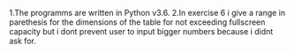 1.The programms are written in Python v3.6.
2.In exercise 6 i give a range in parethesis for the dimensions of the table for not exceeding fullscreen capacity but i dont prevent user to
input bigger numbers because i didnt ask for.
